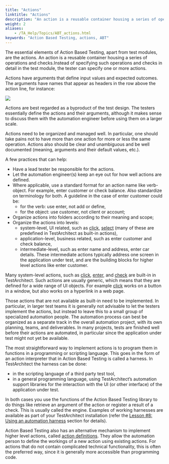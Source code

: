 ```yaml
--- 
title: "Actions"
linktitle: "Actions"
description: "An action is a reusable container housing a series of operations and checks."
weight: 2
aliases: 
    - /TA_Help/Topics/ABT_actions.html
keywords: "Action Based Testing, actions, ABT"
---
```


The essential elements of Action Based Testing, apart from test modules, are the actions. An action is a reusable container housing a series of operations and checks.Instead of specifying such operations and checks in detail in the test module, the tester can specify one or more actions.

Actions have arguments that define input values and expected outcomes. The arguments have names that appear as headers in the row above the action line, for instance:

![](/images/TA_Help/Images/ug_introductiontoabt.png)

Actions are best regarded as a byproduct of the test design. The testers essentially define the actions and their arguments, although it makes sense to discuss them with the automation engineer before using them on a larger scale.

Actions need to be organized and managed well. In particular, one should take pains not to have more than one action for more or less the same operation. Actions also should be clear and unambiguous and be well documented \(meaning, arguments and their default values, etc.\).

A few practices that can help:

-   Have a lead tester be responsible for the actions.
-   Let the automation engineer\(s\) keep an eye out for how well actions are defined.
-   Where applicable, use a standard format for an action name like verb-object. For example, enter customer or check balance. Also standardize on terminology for both. A guideline in the case of enter customer could be:
    -   for the verb: use enter, not add or define,
    -   for the object: use customer, not client or account;
-   Organize actions into folders according to their meaning and scope;
-   Organize the actions into levels:
    -   system-level, UI related, such as [click](/automation-guide/action-based-testing-language/built-in-actions/system-actions/mouse/click), [select](/automation-guide/action-based-testing-language/built-in-actions/user-interface-actions/list-table-grid/select) \(many of these are predefined in TestArchitect as built-in actions\),
    -   application-level, business related, such as enter customer and check balance,
    -   intermediate-level, such as enter name and address, enter car details. These intermediate actions typically address one screen in the application under test, and are the building blocks for higher level actions like enter customer.

Many system-level actions, such as [click](/automation-guide/action-based-testing-language/built-in-actions/system-actions/mouse/click), [enter](/automation-guide/action-based-testing-language/built-in-actions/user-interface-actions/control-element/enter), and [check](/automation-guide/action-based-testing-language/built-in-actions/user-interface-actions/control-element/check) are built-in in TestArchitect. Such actions are usually generic, which means that they are defined for a wide range of UI objects. For example [click](/automation-guide/action-based-testing-language/built-in-actions/system-actions/mouse/click) works on a button in a window, but also works on a hyperlink in a web page.

Those actions that are not available as built-in need to be implemented. In particular, in larger test teams it is generally not advisable to let the testers implement the actions, but instead to leave this to a small group of specialized automation people. The automation process can best be organized as a separate track in the overall automation project, with its own planning, teams, and deliverables. In many projects, tests are finished well before their actions are automated, in particular since the application under test might not yet be available.

The most straightforward way to implement actions is to program them in functions in a programming or scripting language. This goes in the form of an action interpreter that in Action Based Testing is called a harness. In TestArchitect the harness can be done:

-   in the scripting language of a third party test tool,
-   in a general programming language, using TestArchitect’s automation support libraries for the interaction with the UI \(or other interface\) of the application under test.

In both cases you use the functions of the Action Based Testing library to do things like retrieve an argument of the action or register a result of a check. This is usually called the engine. Examples of working harnesses are available as part of your TestArchitect installation \(refer the [Lesson \#8: Using an automation harness](/testarchitect-tutorial/part-3-extending-testarchitect/lesson-8-using-an-automation-harness/) section for details\).

Action Based Testing also has an alternative mechanism to implement higher level actions, called [action definitions](/user-guide/actions/user-defined-actions/). They allow the automation person to define the workings of a new action using existing actions. For actions that do not contain complicated technical functionality, this is often the preferred way, since it is generally more accessible than programming code.




